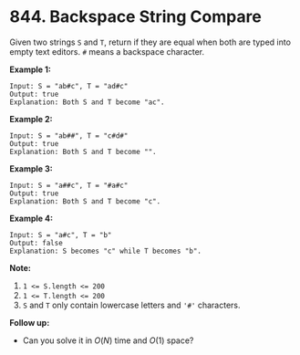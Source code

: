 # 844. Backspace String Compare

Given two strings `S` and `T`, return if they are equal when both are typed into empty text editors. `#` means a backspace character.

**Example 1:**

```()
Input: S = "ab#c", T = "ad#c"
Output: true
Explanation: Both S and T become "ac".
```

**Example 2:**

```()
Input: S = "ab##", T = "c#d#"
Output: true
Explanation: Both S and T become "".
```

**Example 3:**

```()
Input: S = "a##c", T = "#a#c"
Output: true
Explanation: Both S and T become "c".
```

**Example 4:**

```()
Input: S = "a#c", T = "b"
Output: false
Explanation: S becomes "c" while T becomes "b".
```

**Note:**

1. `1 <= S.length <= 200`
2. `1 <= T.length <= 200`
3. `S` and `T` only contain lowercase letters and `'#'` characters.

**Follow up:**

* Can you solve it in $O(N)$ time and $O(1)$ space?
